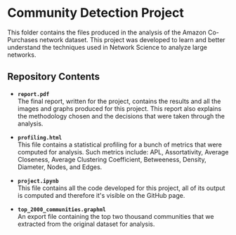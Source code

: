 # Community Detection Project
  This folder contains the files produced in the analysis of the Amazon Co-Purchases network dataset. This project was developed to learn and better understand the techniques used in Network Science to analyze large networks.

## Repository Contents

- **`report.pdf`**  
  The final report, written for the project, contains the results and all the images and graphs produced for this project. This report also explains the methodology chosen and the decisions that were taken through the analysis.

- **`profiling.html`**  
  This file contains a statistical profiling for a bunch of metrics that were computed for analysis. Such metrics include: APL, Assortativity, Average Closeness, Average Clustering Coefficient, Betweeness, Density, Diameter, Nodes, and Edges.

- **`project.ipynb`**  
  This file contains all the code developed for this project, all of its output is computed and therefore it's visible on the GitHub page.

- **`top_2000_communities.graphml`**  
  An export file containing the top two thousand communities that we extracted from the original dataset for analysis.
